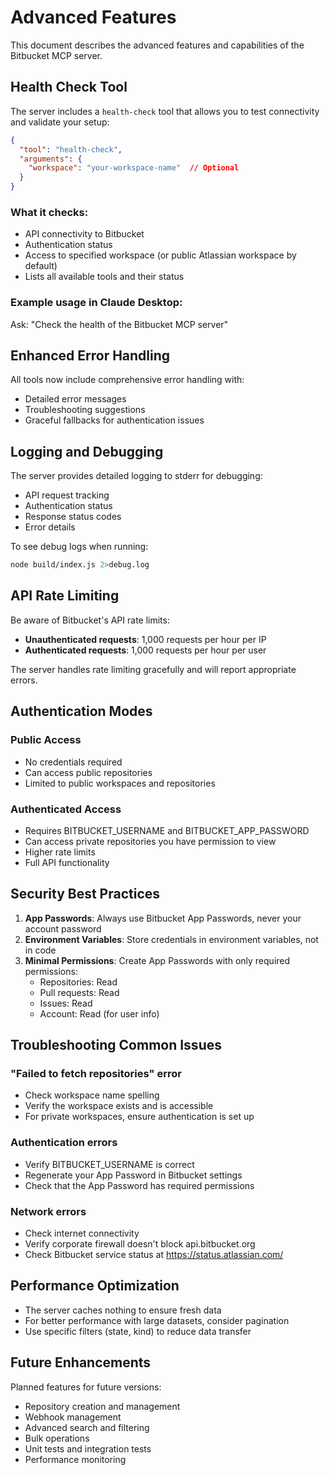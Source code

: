 # Advanced Features

This document describes the advanced features and capabilities of the Bitbucket MCP server.

## Health Check Tool

The server includes a `health-check` tool that allows you to test connectivity and validate your setup:

```json
{
  "tool": "health-check",
  "arguments": {
    "workspace": "your-workspace-name"  // Optional
  }
}
```

### What it checks:
- API connectivity to Bitbucket
- Authentication status
- Access to specified workspace (or public Atlassian workspace by default)
- Lists all available tools and their status

### Example usage in Claude Desktop:
Ask: "Check the health of the Bitbucket MCP server"

## Enhanced Error Handling

All tools now include comprehensive error handling with:
- Detailed error messages
- Troubleshooting suggestions
- Graceful fallbacks for authentication issues

## Logging and Debugging

The server provides detailed logging to stderr for debugging:
- API request tracking
- Authentication status
- Response status codes
- Error details

To see debug logs when running:
```bash
node build/index.js 2>debug.log
```

## API Rate Limiting

Be aware of Bitbucket's API rate limits:
- **Unauthenticated requests**: 1,000 requests per hour per IP
- **Authenticated requests**: 1,000 requests per hour per user

The server handles rate limiting gracefully and will report appropriate errors.

## Authentication Modes

### Public Access
- No credentials required
- Can access public repositories
- Limited to public workspaces and repositories

### Authenticated Access
- Requires BITBUCKET_USERNAME and BITBUCKET_APP_PASSWORD
- Can access private repositories you have permission to view
- Higher rate limits
- Full API functionality

## Security Best Practices

1. **App Passwords**: Always use Bitbucket App Passwords, never your account password
2. **Environment Variables**: Store credentials in environment variables, not in code
3. **Minimal Permissions**: Create App Passwords with only required permissions:
   - Repositories: Read
   - Pull requests: Read
   - Issues: Read
   - Account: Read (for user info)

## Troubleshooting Common Issues

### "Failed to fetch repositories" error
- Check workspace name spelling
- Verify the workspace exists and is accessible
- For private workspaces, ensure authentication is set up

### Authentication errors
- Verify BITBUCKET_USERNAME is correct
- Regenerate your App Password in Bitbucket settings
- Check that the App Password has required permissions

### Network errors
- Check internet connectivity
- Verify corporate firewall doesn't block api.bitbucket.org
- Check Bitbucket service status at https://status.atlassian.com/

## Performance Optimization

- The server caches nothing to ensure fresh data
- For better performance with large datasets, consider pagination
- Use specific filters (state, kind) to reduce data transfer

## Future Enhancements

Planned features for future versions:
- Repository creation and management
- Webhook management
- Advanced search and filtering
- Bulk operations
- Unit tests and integration tests
- Performance monitoring
